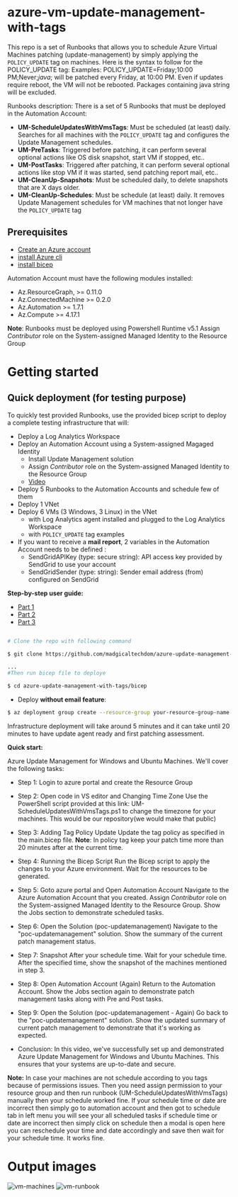 # azure-vm-update-management-with-tags

This repo is a set of Runbooks that allows you to schedule Azure Virtual Machines patching (update-management) by simply applying the `POLICY_UPDATE` tag on machines.
Here is the syntax to follow for the POLICY_UPDATE tag:
Examples:
POLICY_UPDATE=Friday;10:00 PM;Never;*java*; will be patched every Friday, at 10:00 PM. Even if updates require reboot, the VM will not be rebooted. Packages containing java string will be excluded.

Runbooks description:
There is a set of 5 Runbooks that must be deployed in the Automation Account:
* **UM-ScheduleUpdatesWithVmsTags**: Must be scheduled (at least) daily. Searches for all machines with the `POLICY_UPDATE` tag and configures the Update Management schedules.
* **UM-PreTasks**: Triggered before patching, it can perform several optional actions like OS disk snapshot, start VM if stopped, etc..
* **UM-PostTasks**: Triggered after patching, it can perform several optional actions like stop VM if it was started, send patching report mail, etc..
* **UM-CleanUp-Snapshots**: Must be scheduled daily, to delete snapshots that are X days older.
* **UM-CleanUp-Schedules**: Must be schedule (at least) daily. It removes Update Management schedules for VM machines that not longer have the `POLICY_UPDATE` tag

## Prerequisites
  - [Create an Azure account](https://login.microsoftonline.com/organizations/oauth2/v2.0/authorize?client_id=8e0e8db5-b713-4e91-98e6-470fed0aa4c2&response_type=code%20id_token&scope=openid%20profile&state=OpenIdConnect.AuthenticationProperties%3DCW8R5JHojzMLy-5y5Eo2FYZ9ykAOBMq7FTr_kzVCzk9RVzEJYYUP1TowtzLYYDstYRTumBD3DUJHPylZ9oRSj1qVVKlFXZz6YaWwa1S3E1RW3dZAknRhkUhmq-jgIQJFakxuxd6ZbZo1ijNd8IDIGG2MgsnnVwR_iGIKl18ioDnqEI0SQv6vdK6Yk1SOcnU0OehQ5-O73KvkMSs8pCzI5gz4WAjq3La-tWqs06Zi82G097Lwwf0Bxt9r6zTpbcQ_0V4eODU3rsjEx4m0GWDETg1ivRukWJIFm9R7OCG1Ko_TVLIzg_PGd2B5x8DMuQrpY9z9gA5oLY8hhZaRfIEbUOiav9Dri85uM_C6D0csvjhN63kA1yIaG2emsnGil8W0TIL3d1YZK4PRCHs2rr9I36TsOtPh3wZW1MzAHUJsZMlPLYLAh0jDHn6XXo03cRlSUZQZcD1_neXNVe5uP7Ayxmpc7yvG9bMde-WUWWMeaw4&response_mode=form_post&nonce=638301826653929237.MGI3MzZlZTktNjA3My00OWVmLWEyNWEtMDRlNjkzN2EzYmVjYzhkYWE5NGItNDg1ZC00ZGNhLWI0NTAtMzZmNmNkYmEwOGEx&redirect_uri=https%3A%2F%2Fsignup.azure.com%2Fapi%2Fuser%2Flogin&max_age=86400&post_logout_redirect_uri=https%3A%2F%2Fsignup.azure.com%2Fsignup%3Foffer%3Dms-azr-0044p%26appId%3D102%26ref%3D%26redirectURL%3Dhttps%3A%2F%2Fazure.microsoft.com%2Fget-started%2Fwelcome-to-azure%2F%26l%3Den-in%26srcurl%3Dhttps%3A%2F%2Fazure.microsoft.com%2Ffree&x-client-SKU=ID_NET472&x-client-ver=6.30.1.0)
  - [install Azure cli](https://learn.microsoft.com/en-us/cli/azure/install-azure-cli)
  - [install bicep](https://learn.microsoft.com/en-us/azure/azure-resource-manager/bicep/install#install-manually)

Automation Account must have the following modules installed:
* Az.ResourceGraph, >= 0.11.0
* Az.ConnectedMachine >= 0.2.0
* Az.Automation >= 1.7.1
* Az.Compute >= 4.17.1

**Note**: Runbooks must be deployed using Powershell Runtime v5.1 
          Assign *Contributor* role on the System-assigned Managed Identity to the Resource Group
# Getting started

## Quick deployment (for testing purpose)

To quickly test provided Runbooks, use the provided bicep script to deploy a complete testing infrastructure that will: 
* Deploy a Log Analytics Workspace
* Deploy an Automation Account using a System-assigned Magaged Identity
  * Install Update Management solution
  * Assign *Contributor* role on the System-assigned Managed Identity to the Resource Group
  * [Video](https://drive.google.com/file/d/1Mo7nq79shmxYFsTVR6e06zJSneG-q2CT/view?usp=drive_link)
* Deploy 5 Runbooks to the Automation Accounts and schedule few of them
* Deploy 1 VNet
* Deploy 6 VMs (3 Windows, 3 Linux) in the VNet
  * with Log Analytics agent installed and plugged to the Log Analytics Workspace
  * with `POLICY_UPDATE` tag examples
* If you want to receive a **mail report**, 2 variables in the Automation Account needs to be defined : 
  * SendGridAPIKey (type: secure string): API access key provided by SendGrid to use your account
  * SendGridSender (type: string): Sender email address (from) configured on SendGrid

**Step-by-step user guide:**   
* [Part 1](https://drive.google.com/file/d/1_LWuTWXkLA21Bk2e-YKJpgAR87jHiSWL/view?usp=drive_link)
* [Part 2](https://drive.google.com/file/d/11mwDKzV1c6es51LrriejnGJHlLS4fIZ2/view?usp=drive_link)
* [Part 3](https://drive.google.com/file/d/1O9vMRh89NmIdn5uil79DEMeWYUHCoeQj/view?usp=sharing)

```bash

# Clone the repo with following command

$ git clone https://github.com/madgicaltechdom/azure-update-management-with-tags.git

...
#Then run bicep file to deploye

$ cd azure-update-management-with-tags/bicep
```

* Deploy **without email feature**:
```bash
$ az deployment group create --resource-group your-resource-group-name --template-file main.bicep
```

Infrastructure deployment will take around 5 minutes and it can take until 20 minutes to have update agent ready and first patching assessment. 


**Quick start:**

Azure Update Management for Windows and Ubuntu Machines. We'll cover the following tasks:

* Step 1: Login to azure portal and create the Resource Group

* Step 2: Open code in VS editor and Changing Time Zone
  Use the PowerShell script provided at this link: UM-ScheduleUpdatesWithVmsTags.ps1 to change the timezone for your machines. This would be our repository(we would make that public)

* Step 3: Adding Tag Policy Update
  Update the tag policy as specified in the main.bicep file.
  **Note**: In policy tag keep your patch time more than 20 minutes after at the current time.

* Step 4: Running the Bicep Script
  Run the Bicep script to apply the changes to your Azure environment.
  Wait for the resources to be generated.

* Step 5: Goto azure portal and Open Automation Account
  Navigate to the Azure Automation Account that you created.
  Assign *Contributor* role on the System-assigned Managed Identity to the Resource Group.
  Show the Jobs section to demonstrate scheduled tasks.

* Step 6: Open the Solution (poc-updatemanagement)
  Navigate to the "poc-updatemanagement" solution.
  Show the summary of the current patch management status.

* Step 7: Snapshot After your schedule time.
  Wait for your schedule time.
  After the specified time, show the snapshot of the machines mentioned in step 3.

* Step 8: Open Automation Account (Again)
  Return to the Automation Account.
  Show the Jobs section again to demonstrate patch management tasks along with Pre and Post tasks.

* Step 9: Open the Solution (poc-updatemanagement - Again)
  Go back to the "poc-updatemanagement" solution.
  Show the updated summary of current patch management to demonstrate that it's working as expected.

* Conclusion:
    In this video, we've successfully set up and demonstrated Azure Update Management for Windows and Ubuntu Machines. This ensures that your systems are up-to-date and secure.

**Note:** In case your machines are not schedule according to you tags because of permissions issues. Then you need assign permission to your resource group and then run runbook (UM-ScheduleUpdatesWithVmsTags) manually then your schedule worked fine.
If your schedule time or date are incorrect then simply go to automation account and then got to schedule tab in left menu you will see your all scheduled tasks if schedule time or date are incorrect then simply click on schedule then a modal is open here you can reschedule your time and date accordingly and save then wait for your schedule time. It works fine. 


# Output images
![vm-machines](https://github.com/madgicaltechdom/azure-update-management-with-tags/assets/91054127/fe26c4b1-3208-4046-9788-6df50195dee7)
![vm-runbook](https://github.com/madgicaltechdom/azure-update-management-with-tags/assets/91054127/78c3df0c-5b02-44c5-8b26-2e8d77d447c9)
